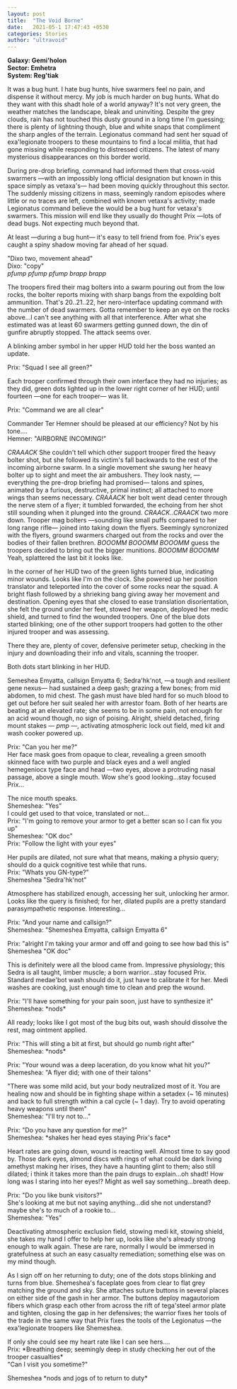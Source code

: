 ```yaml
---
layout: post
title:  "The Void Borne"
date:   2021-05-1 17:47:43 +0530
categories: Stories
author: "ultravoid"
---
```


**Galaxy: Gemi'holon**<br>
**Sector: Emhetra**<br>
**System: Reg'tiak**<br>

It was a bug hunt. I hate bug hunts, hive swarmers feel no pain, and dispense it without mercy. My job is much harder on bug hunts. What do they want with this shadt hole of a world anyway? It's not very green, the weather matches the landscape, bleak and uninviting. Despite the grey clouds, rain has not touched this dusty ground in a long time I'm guessing; there is plenty of lightning though, blue and white snaps that compliment the sharp angles of the terrain. Legionatus command had sent her squad of exa'legionate troopers to these mountains to find a local militia, that had gone missing while responding to distressed citizens. The latest of many mysterious disappearances on this border world.

During pre-drop briefing, command had informed them that cross-void swarmers —with an impossibly long official designation but known in this space simply as vetaxa's— had been moving quickly throughout this sector. The suddenly missing citizens in mass, seemingly random episodes where little or no traces are left, combined with known vetaxa's activity; made Legionatus command believe the would be a bug hunt for vetaxa's swarmers. This mission will end like they usually do thought Prix —lots of dead bugs. Not expecting much beyond that.

At least —during a bug hunt— it's easy to tell friend from foe. Prix's eyes caught a spiny shadow moving far ahead of her squad.

"Dixo two, movement ahead"<br>
Dixo: "copy"<br>
_pfump pfump pfump brapp brapp_<br>

The troopers fired their mag bolters into a swarm pouring out from the low rocks, the bolter reports mixing with sharp bangs from the expolding bolt ammunition. That's 20..21..22, her nero-interface updating command with the number of dead swarmers. Gotta remember to keep an eye on the rocks above...I can't see anything with all that interference. After what she estimated was at least 60 swarmers getting gunned down, the din of gunfire abruptly stopped. The attack seems over.

A blinking amber symbol in her upper HUD told her the boss wanted an update.

Prix: "Squad I see all green?"

Each trooper confirmed through their own interface they had no injuries; as they did, green dots lighted up in the lower right corner of her HUD; until fourteen —one for each trooper— was lit.

Prix: "Command we are all clear"

Commander Ter Hemner should be pleased at our efficiency? Not by his tone....<br>
Hemner: "AIRBORNE INCOMING!"

 _CRAAACK_ She couldn't tell which other support trooper fired the heavy bolter shot, but she followed its victim's fall backwards to the rest of the incoming airborne swarm. In a single movement she swung her heavy bolter up to sight and meet the air ambushers. They look nasty, —everything the pre-drop briefing had promised— talons and spines, animated by a furious, destructive, primal instinct; all attached to more wings than seems necessary. _CRAAACK_ her bolt went dead center through the nerve stem of a flyer; it tumbled forwarded, the echoing from her shot still sounding when it plunged into the ground. _CRAACK_.._CRAACK_ two more down. Trooper mag bolters —sounding like small puffs compared to her long range rifle— joined into taking down the flyers. Seemingly syncronized with the flyers, ground swarmers charged out from the rocks and over the bodies of their fallen brethren. _BOOOMM BOOOMM BOOOMM_ guess the troopers decided to bring out the bigger munitions. _BOOOMM BOOOMM_ Yeah, splattered the last bit it looks like.

 In the corner of her HUD two of the green lights turned blue, indicating minor wounds. Looks like I'm on the clock. She powered up her position translator and teleported into the cover of some rocks near the squad. A bright flash followed by a shrieking bang giving away her movement and destination. Opening eyes that she closed to ease translation disorientation, she felt the ground under her feet, stowed her weapon, deployed her medic shield, and turned to find the wounded troopers. One of the blue dots started blinking; one of the other support troopers had gotten to the other injured trooper and was assessing.

There they are, plenty of cover, defensive perimeter setup, checking in the injury and downloading their info and vitals, scanning the trooper.

 Both dots start blinking in her HUD.

 Semeshea Emyatta, callsign Emyatta 6; Sedra'hk'not, —a tough and resilient gene nexus— had sustained a deep gash; grazing a few bones; from mid abdomen, to mid chest. The gash must have bled hard for so much blood to get out before her suit sealed her with arrestor foam. Both of her hearts are beating at an elevated rate; she seems to be in some pain, not enough for an acid wound though, no sign of poising. Alright, shield detached, firing mount stakes — _pmp_ —, activating atmospheric lock out field, med kit and wash cooker powered up.

 Prix: "Can you her me?"<br>
 Her face mask goes from opaque to clear, revealing a green smooth skinned face with two purple and black eyes and a well angled hemegeniocx type face and head —two eyes, above a protruding nasal passage, above a single mouth. Wow she's good looking...stay focused Prix...

The nice mouth speaks.<br>
Shemeshea: "Yes"<br>
I could get used to that voice, translated or not...<br>
Prix: "I'm going to remove your armor to get a better scan so I can fix you up"<br>
Shemeshea: "OK doc"<br>
Prix: "Follow the light with your eyes"<br>

Her pupils are dilated, not sure what that means, making a physio query; should do a quick cognitive test while that runs.<br>
Prix: "Whats you GN-type?"<br>
Shemeshea "Sedra'hk'not"<br>

Atmosphere has stabilized enough, accessing her suit, unlocking her armor. Looks like the query is finished; for her, dilated pupils are a pretty standard parasympathetic response. Interesting...

Prix: "And your name and callsign?"<br>
Shemeshea: "Shemeshea Emyatta, callsign Emyatta 6"<br>

Prix: "alright I'm taking your armor and off and going to see how bad this is"<br>
Shemeshea "OK doc"<br>

This is definitely were all the blood came from. Impressive physiology; this Sedra is all taught, limber muscle; a born warrior...stay focused Prix. Standard medae'bot wash should do it, just have to calibrate it for her. Medi washes are cooking, just enough time to clean and prep the wound.

Prix: "I'll have something for your pain soon, just have to synthesize it"<br>
Shemeshea: \*nods\*<br>

All ready; looks like I got most of the bug bits out, wash should dissolve the rest, mag ointment applied.

Prix: "This will sting a bit at first, but should go numb right after"<br>
Shemeshea: \*nods\*<br>

Prix: "Your wound was a deep laceration, do you know what hit you?"<br>
Shemeshea: "A flyer did; with one of their talons"

"There was some mild acid, but your body neutralized most of it. You are healing now and should be in fighting shape within a setadex (~ 16 minutes) and back to full strength within a cal cycle (~ 1 day). Try to avoid operating heavy weapons until them"<br>
Shemeshea: "I'll try not to..."

Prix: "Do you have any question for me?"<br>
Shemeshea: \*shakes her head eyes staying Prix's face\*

Heart rates are going down, wound is reacting well. Almost time to say good by. Those dark eyes, almond discs with rings of what could be dark living amethyst making her irises, they have a haunting glint to them; also still dilated; i think it takes more than the pain drugs to explain...oh shadt! How long was I staring into her eyes!? Might as well say something...breath deep.

Prix: "Do you like bunk visitors?"<br>
She's looking at me but not saying anything...did she not understand? maybe she's to much of a rookie to...<br>
Shemeshea: "Yes"

Deactivating atmospheric exclusion field, stowing medi kit, stowing shield, she takes my hand I offer to help her up, looks like she's already strong enough to walk again. These are rare, normally I would be immersed in gratefulness at such an easy casualty remediation; something else was on my mind though.

As I sign off on her returning to duty; one of the dots stops blinking and turns from blue. Shemeshea's faceplate goes from clear to flat grey matching the ground and sky. She attaches suture buttons in several places on either side of the gash in her armor. The buttons deploy magautoriom fibers which grasp each other from across the rift of tega'steel armor plate and tighten, closing the gap in her defensives; the warrior fixes her tools of the trade in the same way that Prix fixes the tools of the Legionatus —the exa'legionate troopers like Shemeshea.

If only she could see my heart rate like I can see hers....<br>
Prix: \*Breathing deep; seemingly deep in study checking her out of the trooper casualties\*<br>
"Can I visit you sometime?"

Shemeshea \*nods and jogs of to return to duty\*
